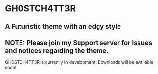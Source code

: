 [logo]: (https://github.com/Riddim-GLiTCH/GH0STCH4TT3R/blob/master/assets/logo.png?raw=true)


# GH0STCH4TT3R
## A Futuristic theme with an edgy style
## NOTE: Please join my Support server for issues and notices regarding the theme.
GH0STCH4TT3R is currently in development. Downloads will be available soon!

